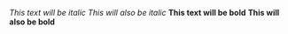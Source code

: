 *This text will be italic*
_This will also be italic_
**This text will be bold**
__This will also be bold__
